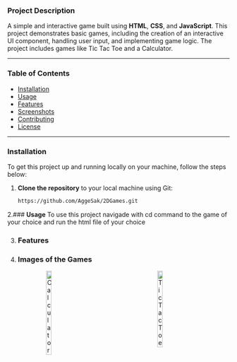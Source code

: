 ### **Project Description**
A simple and interactive game built using **HTML**, **CSS**, and **JavaScript**. This project demonstrates basic games, including the creation of an interactive UI component, handling user input, and implementing game logic. The project includes games like Tic Tac Toe and a Calculator.

---

### **Table of Contents**
- [Installation](#installation)
- [Usage](#usage)
- [Features](#features)
- [Screenshots](#screenshots)
- [Contributing](#contributing)
- [License](#license)

---

### **Installation** <a name="installation"></a>
To get this project up and running locally on your machine, follow the steps below:

1. **Clone the repository** to your local machine using Git:
   ```bash
   https://github.com/AggeSak/2DGames.git

2.### **Usage** <a name="usage"></a>
To use this project navigade with cd command to the game of your choice and run the html file of your choice

3. ### **Features** <a name="features"></a>

4. ### **Images of the Games** <a name="screenshots"></a>

<div style="display: flex; justify-content: space-around;">
    <img src="Images/Calculator.png" alt="Calculator" width="15%" />
    <img src="Images/tictactoe.png" alt="Tic Tac Toe" width="15%" />
</div>



